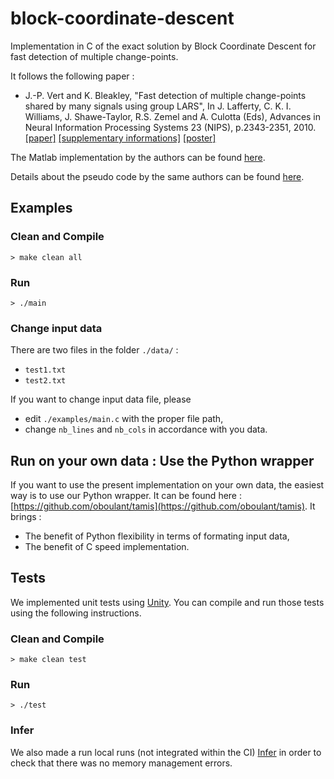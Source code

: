 # block-coordinate-descent

Implementation in C of the exact solution by Block Coordinate Descent for fast detection of multiple change-points.

It follows the following paper :

* J.-P. Vert and K. Bleakley, "Fast detection of multiple change-points shared by many signals using group LARS", In J. Lafferty, C. K. I. Williams, J. Shawe-Taylor, R.S. Zemel and A. Culotta (Eds), Advances in Neural Information Processing Systems 23 (NIPS), p.2343-2351, 2010. [[paper]](https://members.cbio.mines-paristech.fr/~jvert/svn/ngs/Lasso/article/groupLARS/nips2010/nips2010.pdf) [[supplementary informations]](https://members.cbio.mines-paristech.fr/~jvert/svn/ngs/Lasso/article/groupLARS/nips2010/supplementary.pdf) [[poster]](https://members.cbio.mines-paristech.fr/~jvert/publi/nips2010poster/poster.pdf)

The Matlab implementation by the authors can be found [here](https://members.cbio.mines-paristech.fr/~jvert/svn/GFLseg/html/).

Details about the pseudo code by the same authors can be found [here](https://hal.archives-ouvertes.fr/hal-00602121).

## Examples

### Clean and Compile

```
> make clean all
```

### Run

```
> ./main
```

### Change input data

There are two files in the folder `./data/` :

* `test1.txt`
* `test2.txt` 

If you want to change input data file, please 

* edit `./examples/main.c` with the proper file path,
* change `nb_lines` and `nb_cols` in accordance with you data.

## Run on your own data : Use the Python wrapper

If you want to use the present implementation on your own data, the easiest way is to use our Python wrapper. It can be found here : [https://github.com/oboulant/tamis](https://github.com/oboulant/tamis). 
It brings :

* The benefit of Python flexibility in terms of formating input data, 
* The benefit of C speed implementation. 

## Tests

We implemented unit tests using [Unity](https://github.com/ThrowTheSwitch/Unity). You can compile and run those tests using the following instructions. 

### Clean and Compile

```
> make clean test
```

### Run

```
> ./test
```

### Infer

We also made a run local runs (not integrated within the CI) [Infer](https://fbinfer.com/docs/getting-started/) in order to check that there was no memory management errors. 